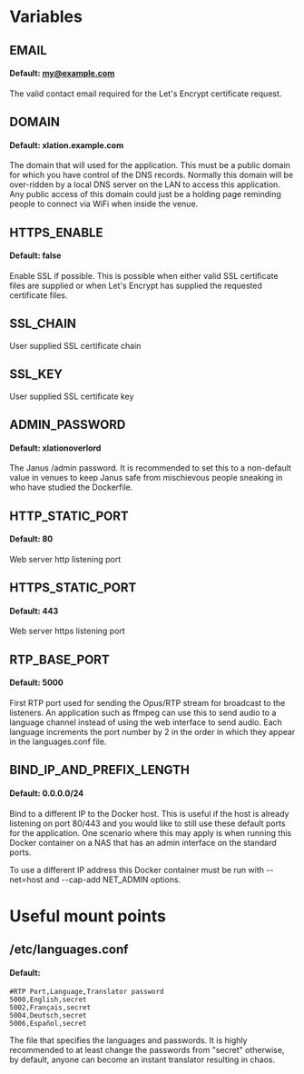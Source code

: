 # Variables


## EMAIL
#### Default: my@example.com
The valid contact email required for the Let's Encrypt certificate request.

## DOMAIN
#### Default: xlation.example.com
The domain that will used for the application. This must be a public domain for which you have control of the DNS records. Normally this domain will be over-ridden by a local DNS server on the LAN to access this application. Any public access of this domain could just be a holding page reminding people to connect via WiFi when inside the venue.

## HTTPS_ENABLE
#### Default: false
Enable SSL if possible. This is possible when either valid SSL certificate files are supplied or when Let's Encrypt has supplied the requested certificate files.

## SSL_CHAIN
User supplied SSL certificate chain

## SSL_KEY
User supplied SSL certificate key

## ADMIN_PASSWORD
#### Default: xlationoverlord
The Janus /admin password. It is recommended to set this to a non-default value in venues to keep Janus safe from mischievous people sneaking in who have studied the Dockerfile.

## HTTP_STATIC_PORT
#### Default: 80
Web server http listening port

## HTTPS_STATIC_PORT
#### Default: 443
Web server https listening port

## RTP_BASE_PORT
#### Default: 5000
First RTP port used for sending the Opus/RTP stream for broadcast to the listeners. An application such as ffmpeg can use this to send audio to a language channel instead of using the web interface to send audio. Each language increments the port number by 2 in the order in which they appear in the languages.conf file.

## BIND_IP_AND_PREFIX_LENGTH
#### Default: 0.0.0.0/24
Bind to a different IP to the Docker host. This is useful if the host is already listening on port 80/443 and you would like to still use these default ports for the application. One scenario where this may apply is when running this Docker container on a NAS that has an admin interface on the standard ports.

To use a different IP address this Docker container must be run with --net=host and --cap-add NET_ADMIN options.


# Useful mount points
## /etc/languages.conf
#### Default:  
```
#RTP Port,Language,Translator password
5000,English,secret
5002,Français,secret
5004,Deutsch,secret
5006,Español,secret
```

The file that specifies the languages and passwords. It is highly recommended to at least change the passwords from "secret" otherwise, by default, anyone can become an instant translator resulting in chaos.

